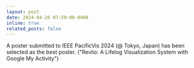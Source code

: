 ```yaml
---
layout: post
date: 2024-04-26 07:59:00-0400
inline: true
related_posts: false
---
```


A poster submitted to IEEE PacificVis 2024 (@ Tokyo, Japan) has been selected as the best poster.
(\"Revlio: A Lifelog Visualization System with Google My Activity\")
